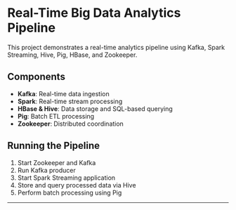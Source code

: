 # Real-Time Big Data Analytics Pipeline

This project demonstrates a real-time analytics pipeline using Kafka, Spark Streaming, Hive, Pig, HBase, and Zookeeper.

## Components
- **Kafka**: Real-time data ingestion
- **Spark**: Real-time stream processing
- **HBase & Hive**: Data storage and SQL-based querying
- **Pig**: Batch ETL processing
- **Zookeeper**: Distributed coordination

## Running the Pipeline
1. Start Zookeeper and Kafka
2. Run Kafka producer
3. Start Spark Streaming application
4. Store and query processed data via Hive
5. Perform batch processing using Pig

---
